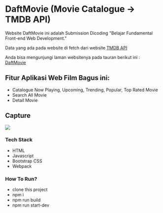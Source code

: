 # DaftMovie (Movie Catalogue -> TMDB API)

<p>Website DaftMovie ini adalah Submission Dicoding "Belajar Fundamental Front-end Web Development."</p>
<p>Data yang ada pada website di fetch dari website <a href="https://developers.themoviedb.org/3/getting-started/introduction">TMDB API</a> </p>
<p>Anda bisa mengunjungi laman websitenya pada tauran berikut ini : <a href="https://daftmovie.netlify.app/">DaftMovie</a></p>

## Fitur Aplikasi Web Film Bagus ini:
* Catalogue Now Playing, Upcoming, Trending, Popular, Top Rated Movie
* Search All Movie
* Detail Movie

## Capture
<p><img src="![f](https://user-images.githubusercontent.com/107177632/204766652-b40e58bd-e80e-44d8-9538-b05765ad83c0.PNG)
"></p>


### Tech Stack
* HTML
* Javascript
* Bootstrap CSS
* Webpack

### How To Run?
* clone this project
* npm i
* npm run build
* npm run start-dev
